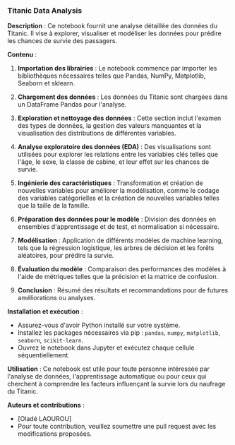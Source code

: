 ### Titanic Data Analysis

**Description** : 
Ce notebook fournit une analyse détaillée des données du Titanic. Il vise à explorer, visualiser et modéliser les données pour prédire les chances de survie des passagers.

**Contenu** :
1. **Importation des librairies** : Le notebook commence par importer les bibliothèques nécessaires telles que Pandas, NumPy, Matplotlib, Seaborn et sklearn.

2. **Chargement des données** : Les données du Titanic sont chargées dans un DataFrame Pandas pour l'analyse.

3. **Exploration et nettoyage des données** : Cette section inclut l'examen des types de données, la gestion des valeurs manquantes et la visualisation des distributions de différentes variables.

4. **Analyse exploratoire des données (EDA)** : Des visualisations sont utilisées pour explorer les relations entre les variables clés telles que l'âge, le sexe, la classe de cabine, et leur effet sur les chances de survie.

5. **Ingénierie des caractéristiques** : Transformation et création de nouvelles variables pour améliorer la modélisation, comme le codage des variables catégorielles et la création de nouvelles variables telles que la taille de la famille.

6. **Préparation des données pour le modèle** : Division des données en ensembles d'apprentissage et de test, et normalisation si nécessaire.

7. **Modélisation** : Application de différents modèles de machine learning, tels que la régression logistique, les arbres de décision et les forêts aléatoires, pour prédire la survie.

8. **Évaluation du modèle** : Comparaison des performances des modèles à l'aide de métriques telles que la précision et la matrice de confusion.

9. **Conclusion** : Résumé des résultats et recommandations pour de futures améliorations ou analyses.

**Installation et exécution** :
- Assurez-vous d'avoir Python installé sur votre système.
- Installez les packages nécessaires via pip : `pandas`, `numpy`, `matplotlib`, `seaborn`, `scikit-learn`.
- Ouvrez le notebook dans Jupyter et exécutez chaque cellule séquentiellement.

**Utilisation** : 
Ce notebook est utile pour toute personne intéressée par l'analyse de données, l'apprentissage automatique ou pour ceux qui cherchent à comprendre les facteurs influençant la survie lors du naufrage du Titanic.

**Auteurs et contributions** :
- [Oladé LAOUROU]
- Pour toute contribution, veuillez soumettre une pull request avec les modifications proposées.
